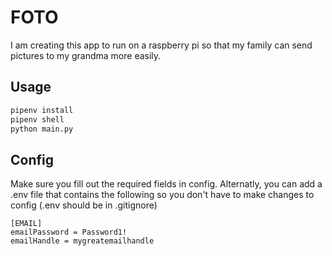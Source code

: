 # FOTO

I am creating this app to run on a raspberry pi so that my family can send pictures to my grandma more easily.

## Usage

```bash
pipenv install
pipenv shell
python main.py
```

## Config

Make sure you fill out the required fields in config. Alternatly, you can add a .env file that contains the following so you don't have to make changes to config (.env should be in .gitignore)

```properties
[EMAIL]
emailPassword = Password1!
emailHandle = mygreatemailhandle
```
